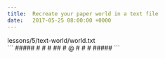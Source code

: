 ```yaml
---
title:  Recreate your paper world in a text file
date:   2017-05-25 08:00:00 +0000
---
```



<div class="path">lessons/5/text-world/world.txt</div>
```
#####
#   #
#  ##
# @ #
#   #
#####
```
